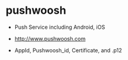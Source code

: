 # pushwoosh
* Push Service including Android, iOS
* http://www.pushwoosh.com

* AppId, Pushwoosh_id, Certificate, and .p12
